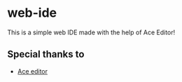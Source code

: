 # web-ide
This is a simple web IDE made with the help of Ace Editor!

## Special thanks to

- [Ace editor](https://ace.c9.io/)